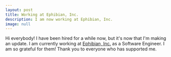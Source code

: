 ```yaml
---
layout: post
title: Working at Ephibian, Inc.
description: I am now working at Ephibian, Inc.
image: null
---
```


Hi everybody! I have been hired for a while now, but it's now that I'm making an update. I am currently working at [Ephibian, Inc.](https://www.ephibian.com/) as a Software Engineer. I am so grateful for them! Thank you to everyone who has supported me.
